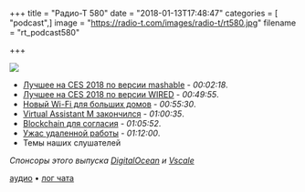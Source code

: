 +++
title = "Радио-Т 580"
date = "2018-01-13T17:48:47"
categories = [ "podcast",]
image = "https://radio-t.com/images/radio-t/rt580.jpg"
filename = "rt_podcast580"

+++

![](https://radio-t.com/images/radio-t/rt580.jpg)

- [Лучшее на CES 2018 по версии mashable](http://mashable.com/2018/01/09/best-tech-ces-2018/) - *00:02:18*.
- [Лучшее на CES 2018 по версии WIRED](https://www.wired.com/gallery/best-of-ces-2018/) - *00:49:55*.
- [Новый Wi-Fi для больших домов](https://thenextweb.com/gadgets/2018/01/10/huaweis-new-wi-fi-routers-solve-a-serious-first-world-problem/) - *00:55:30*.
- [Virtual Assistant M закончился](https://www.wired.com/story/facebooks-virtual-assistant-m-is-dead-so-are-chatbots/) - *01:00:35*.
- [Blockchain для согласия](https://thenextweb.com/apps/2018/01/11/seeking-consent-before-sex-theres-a-blockchain-based-app-for-that/) - *01:05:52*.
- [Ужас удаленной работы](https://hackernoon.com/the-stress-of-remote-working-38be5bdcf4da?gi=10a84f22dba3) - *01:12:00*.
- Темы наших слушателей

*Спонсоры этого выпуска [DigitalOcean](https://www.digitalocean.com) и [Vscale](http://bit.ly/radio-t_vscale)*

[аудио](http://cdn.radio-t.com/rt_podcast580.mp3) • [лог чата](http://chat.radio-t.com/logs/radio-t-580.html)
<audio src="http://cdn.radio-t.com/rt_podcast580.mp3" preload="none"></audio>